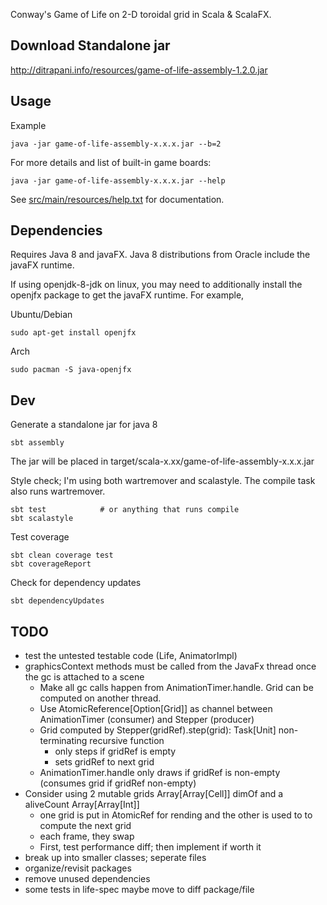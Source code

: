 Conway's Game of Life on 2-D toroidal grid in Scala & ScalaFX.


Download Standalone jar
-----------------------

<http://ditrapani.info/resources/game-of-life-assembly-1.2.0.jar>


Usage
-----

Example

    java -jar game-of-life-assembly-x.x.x.jar --b=2

For more details and list of built-in game boards:

    java -jar game-of-life-assembly-x.x.x.jar --help

See
[src/main/resources/help.txt](https://github.com/lj-ditrapani/game-of-life-scala/blob/master/src/main/resources/help.txt)
for documentation.


Dependencies
------------

Requires Java 8 and javaFX.
Java 8 distributions from Oracle include the javaFX runtime.

If using openjdk-8-jdk on linux, you may need to additionally install
the openjfx package to get the javaFX runtime.  For example,

Ubuntu/Debian

    sudo apt-get install openjfx

Arch

    sudo pacman -S java-openjfx


Dev
---

Generate a standalone jar for java 8

    sbt assembly

The jar will be placed in target/scala-x.xx/game-of-life-assembly-x.x.x.jar

Style check; I'm using both wartremover and scalastyle.
The compile task also runs wartremover.

    sbt test            # or anything that runs compile
    sbt scalastyle

Test coverage

    sbt clean coverage test
    sbt coverageReport

Check for dependency updates

    sbt dependencyUpdates


TODO
----

- test the untested testable code (Life, AnimatorImpl)
- graphicsContext  methods must be called from the JavaFx thread once the gc is attached to a scene
    - Make all gc calls happen from AnimationTimer.handle.  Grid can be computed on another thread.
    - Use AtomicReference[Option[Grid]] as channel between AnimationTimer (consumer) and Stepper (producer)
    - Grid computed by Stepper(gridRef).step(grid): Task[Unit] non-terminating recursive function
        - only steps if gridRef is empty
        - sets gridRef to next grid
    - AnimationTimer.handle only draws if gridRef is non-empty (consumes grid if gridRef non-empty)
- Consider using 2 mutable grids Array[Array[Cell]] dimOf and a aliveCount Array[Array[Int]]
    - one grid is put in AtomicRef for rending and the other is used to to compute the next grid
    - each frame, they swap
    - First, test performance diff; then implement if worth it
- break up into smaller classes; seperate files
- organize/revisit packages
- remove unused dependencies
- some tests in life-spec maybe move to diff package/file
